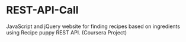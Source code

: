 # REST-API-Call
JavaScript and jQuery website for finding recipes based on ingredients using Recipe puppy REST API. (Coursera Project)
